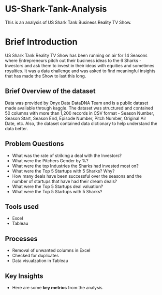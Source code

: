 # US-Shark-Tank-Analysis
This is an analysis of US Shark Tank Business Reality TV Show. 
# Brief Introduction
US Shark Tank Reality TV Show has been running on air for 14 Seasons where Entrepreneurs pitch out their business ideas to the 6 Sharks - Investors and ask them to invest in their ideas with equities and sometimes royalties. It was a data challenge and was asked to find meaningful insights that has made the Show to last this long. 
## Brief Overview of the dataset
Data was provided by Onyx Data DataDNA Team and is a public dataset made available through kaggle. The dataset was structured and contained 50 columns with more than 1,200 records in CSV format - Season Number, Season Start, Season End, Episode Number, Pitch Number, Original Air Date, etc. Also, the dataset contained data dictionary to help understand the data better.
## Problem Questions
*  What was the rate of striking a deal with the Investors?
*  What were the Pitchers Gender by %?
*  What were the top Industries the Sharks had invested most on?
*  What were the Top 5 Startups with 5 Sharks? Why?
*  How many deals have been successful over the seasons and the number of startups that have had their dream deals? 
*  What were the Top 5 Startups deal valuation?
*  What were the Top 5 Startups with 5 Sharks?
## Tools used
*  Excel
*  Tableau
##  Processes
*  Removal of unwanted columns in Excel
*  Checked for duplicates 
*  Data visualzation in Tableau

## Key Insights
*  Here are some **key metrics** from the analysis.
  



